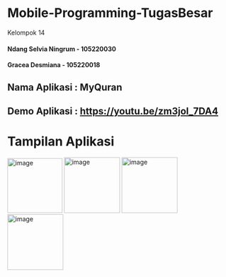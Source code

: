 # Mobile-Programming-TugasBesar

Kelompok 14
#### Ndang Selvia Ningrum - 105220030 
#### Gracea Desmiana - 105220018

## Nama Aplikasi : MyQuran
## Demo Aplikasi : https://youtu.be/zm3jol_7DA4 

# Tampilan Aplikasi 
<img width="124" alt="image" src="https://github.com/nslv8/Mobile-Programming-TugasBesar/assets/101075703/cd9c6882-512d-48ad-b42b-4e918c9afad3">
<img width="126" alt="image" src="https://github.com/nslv8/Mobile-Programming-TugasBesar/assets/101075703/1b6f01fb-7a5e-42b8-816b-62d0ccf8869d">
<img width="126" alt="image" src="https://github.com/nslv8/Mobile-Programming-TugasBesar/assets/101075703/5688679b-c39c-4346-9b3c-04559d8c4522">
<img width="126" alt="image" src="https://github.com/nslv8/Mobile-Programming-TugasBesar/assets/101075703/adadf476-7dff-469b-bbd2-86c0ed5a1430">

